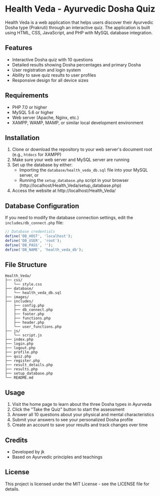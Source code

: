 # Health Veda - Ayurvedic Dosha Quiz

Health Veda is a web application that helps users discover their Ayurvedic Dosha type (Prakruti) through an interactive quiz. The application is built using HTML, CSS, JavaScript, and PHP with MySQL database integration.

## Features

- Interactive Dosha quiz with 10 questions
- Detailed results showing Dosha percentages and primary Dosha
- User registration and login system
- Ability to save quiz results to user profiles
- Responsive design for all device sizes

## Requirements

- PHP 7.0 or higher
- MySQL 5.6 or higher
- Web server (Apache, Nginx, etc.)
- XAMPP, WAMP, MAMP, or similar local development environment

## Installation

1. Clone or download the repository to your web server's document root (e.g., `htdocs` for XAMPP)
2. Make sure your web server and MySQL server are running
3. Set up the database by either:
   - Importing the `database/health_veda_db.sql` file into your MySQL server, or
   - Running the `setup_database.php` script in your browser (http://localhost/Health_Veda/setup_database.php)
4. Access the website at http://localhost/Health_Veda/

## Database Configuration

If you need to modify the database connection settings, edit the `includes/db_connect.php` file:

```php
// Database credentials
define('DB_HOST', 'localhost');
define('DB_USER', 'root');
define('DB_PASS', '');
define('DB_NAME', 'health_veda_db');
```

## File Structure

```
Health_Veda/
├── css/
│   └── style.css
├── database/
│   └── health_veda_db.sql
├── images/
├── includes/
│   ├── config.php
│   ├── db_connect.php
│   ├── footer.php
│   ├── functions.php
│   ├── header.php
│   └── user_functions.php
├── js/
│   └── script.js
├── index.php
├── login.php
├── logout.php
├── profile.php
├── quiz.php
├── register.php
├── result_details.php
├── results.php
├── setup_database.php
└── README.md
```

## Usage

1. Visit the home page to learn about the three Dosha types in Ayurveda
2. Click the "Take the Quiz" button to start the assessment
3. Answer all 10 questions about your physical and mental characteristics
4. Submit your answers to see your personalized Dosha profile
5. Create an account to save your results and track changes over time

## Credits

- Developed by jk
- Based on Ayurvedic principles and teachings

## License

This project is licensed under the MIT License - see the LICENSE file for details.
